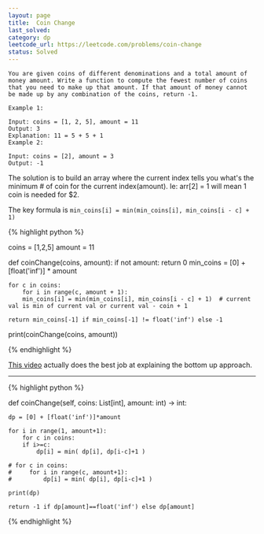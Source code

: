 ```yaml
---
layout: page
title:  Coin Change
last_solved: 
category: dp
leetcode_url: https://leetcode.com/problems/coin-change
status: Solved
---
```


```
You are given coins of different denominations and a total amount of money amount. Write a function to compute the fewest number of coins that you need to make up that amount. If that amount of money cannot be made up by any combination of the coins, return -1.

Example 1:

Input: coins = [1, 2, 5], amount = 11
Output: 3 
Explanation: 11 = 5 + 5 + 1
Example 2:

Input: coins = [2], amount = 3
Output: -1

```

The solution is to build an array where the current index tells you what's the minimum # of coin for the current index(amount).
Ie: arr[2] = 1 will mean 1 coin is needed for $2.

The key formula is ```min_coins[i] = min(min_coins[i], min_coins[i - c] + 1)```


{% highlight python %}

coins = [1,2,5]
amount = 11


def coinChange(coins, amount):
	if not amount: return 0
	min_coins = [0] + [float('inf')] * amount

	for c in coins:
	    for i in range(c, amount + 1):
		min_coins[i] = min(min_coins[i], min_coins[i - c] + 1)  # current val is min of current val or current val - coin + 1

	return min_coins[-1] if min_coins[-1] != float('inf') else -1




print(coinChange(coins, amount))

{% endhighlight %}

[This video](https://www.youtube.com/watch?v=jgiZlGzXMBw) actually does the best job at explaining the bottom up approach.


__________

{% highlight python %}

def coinChange(self, coins: List[int], amount: int) -> int:

	dp = [0] + [float('inf')]*amount

	for i in range(1, amount+1):
	    for c in coins:
		if i>=c:
			dp[i] = min( dp[i], dp[i-c]+1 )

	# for c in coins:
	#     for i in range(c, amount+1):
	#         dp[i] = min( dp[i], dp[i-c]+1 )

	print(dp)

	return -1 if dp[amount]==float('inf') else dp[amount]

{% endhighlight %}

